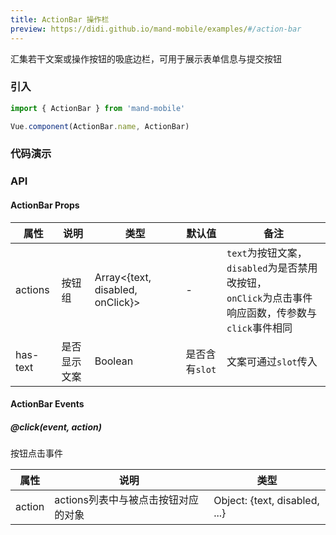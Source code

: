 ```yaml
---
title: ActionBar 操作栏
preview: https://didi.github.io/mand-mobile/examples/#/action-bar
---
```


汇集若干文案或操作按钮的吸底边栏，可用于展示表单信息与提交按钮

### 引入

```javascript
import { ActionBar } from 'mand-mobile'

Vue.component(ActionBar.name, ActionBar)
```

### 代码演示
<!-- DEMO -->


### API

#### ActionBar Props
|属性 | 说明 | 类型 | 默认值 | 备注|
|----|-----|------|------|------|
|actions|按钮组|Array<{text, disabled, onClick}>|-|`text`为按钮文案，<br/>`disabled`为是否禁用改按钮，<br/>`onClick`为点击事件响应函数，传参数与`click`事件相同|
|has-text|是否显示文案|Boolean|是否含有`slot`|文案可通过`slot`传入|


#### ActionBar Events

##### @click(event, action)
按钮点击事件

|属性 | 说明 | 类型 |
|----|-----|------|
|action|actions列表中与被点击按钮对应的对象|Object: {text, disabled, ...}|
